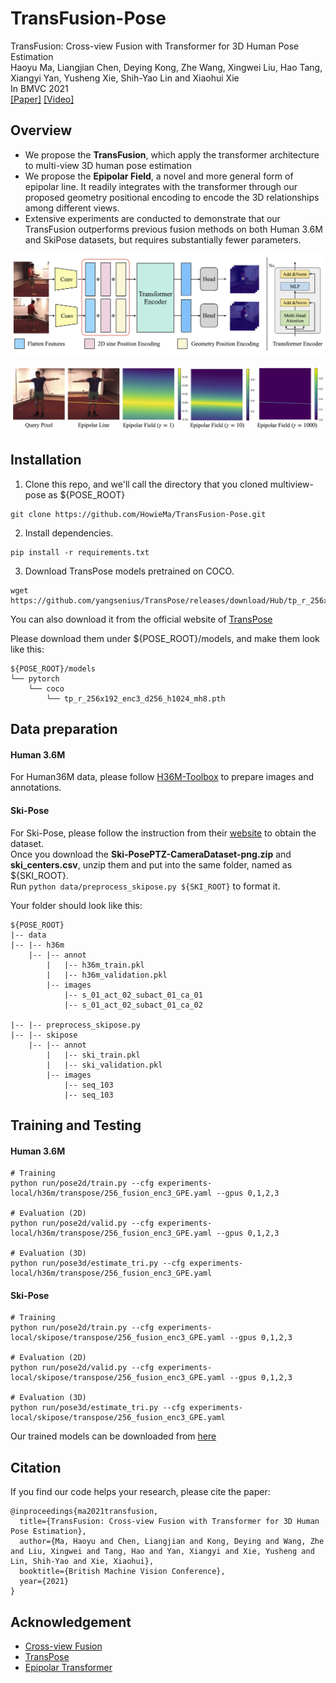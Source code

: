 # TransFusion-Pose

TransFusion: Cross-view Fusion with Transformer for 3D Human Pose Estimation     
Haoyu Ma, Liangjian Chen, Deying Kong, Zhe Wang, Xingwei Liu, Hao Tang, Xiangyi Yan, Yusheng Xie, Shih-Yao Lin and Xiaohui Xie     
In BMVC 2021  
[[Paper]](https://www.bmvc2021-virtualconference.com/assets/papers/0016.pdf)    [[Video]](https://www.bmvc2021-virtualconference.com/conference/papers/paper_0016.html)     


## Overview
* We propose the **TransFusion**, which apply the transformer architecture to multi-view 3D human pose estimation  
* We propose the **Epipolar Field**, a novel and more general form of epipolar line. It readily integrates with the transformer through our proposed geometry positional encoding to encode the 3D relationships among different views.   
* Extensive experiments are conducted to demonstrate that our TransFusion outperforms previous fusion methods on both Human 3.6M and SkiPose datasets, but requires substantially fewer parameters.  

![TransFusion](https://github.com/HowieMa/TransFusion-Pose/blob/main/images/framework.jpg) 

![Epipolar Field](https://github.com/HowieMa/TransFusion-Pose/blob/main/images/field.jpg)



## Installation

1. Clone this repo, and we'll call the directory that you cloned multiview-pose as ${POSE_ROOT}   
~~~
git clone https://github.com/HowieMa/TransFusion-Pose.git
~~~

2. Install dependencies. 
~~~
pip install -r requirements.txt
~~~

3. Download TransPose models pretrained on COCO. 
~~~
wget https://github.com/yangsenius/TransPose/releases/download/Hub/tp_r_256x192_enc3_d256_h1024_mh8.pth
~~~
You can also download it from the official website of [TransPose](https://github.com/yangsenius/TransPose)

Please download them under ${POSE_ROOT}/models, and make them look like this:
~~~
${POSE_ROOT}/models
└── pytorch
    └── coco
        └── tp_r_256x192_enc3_d256_h1024_mh8.pth
~~~



## Data preparation
#### Human 3.6M
For Human36M data, please follow [H36M-Toolbox](https://github.com/CHUNYUWANG/H36M-Toolbox) to prepare images and annotations.

#### Ski-Pose
For Ski-Pose, please follow the instruction from their [website](https://www.epfl.ch/labs/cvlab/data/ski-poseptz-dataset/) to obtain the dataset.    
Once you download the **Ski-PosePTZ-CameraDataset-png.zip** and **ski_centers.csv**, unzip them and put into the same folder, named as ${SKI_ROOT}.    
Run `python data/preprocess_skipose.py ${SKI_ROOT}` to format it.   


Your folder should look like this:
~~~
${POSE_ROOT}
|-- data
|-- |-- h36m
    |-- |-- annot
        |   |-- h36m_train.pkl
        |   |-- h36m_validation.pkl
        |-- images
            |-- s_01_act_02_subact_01_ca_01 
            |-- s_01_act_02_subact_01_ca_02

|-- |-- preprocess_skipose.py
|-- |-- skipose  
    |-- |-- annot
        |   |-- ski_train.pkl
        |   |-- ski_validation.pkl
        |-- images
            |-- seq_103 
            |-- seq_103
~~~


## Training and Testing
#### Human 3.6M
~~~
# Training
python run/pose2d/train.py --cfg experiments-local/h36m/transpose/256_fusion_enc3_GPE.yaml --gpus 0,1,2,3

# Evaluation (2D)
python run/pose2d/valid.py --cfg experiments-local/h36m/transpose/256_fusion_enc3_GPE.yaml --gpus 0,1,2,3  

# Evaluation (3D)
python run/pose3d/estimate_tri.py --cfg experiments-local/h36m/transpose/256_fusion_enc3_GPE.yaml
~~~

#### Ski-Pose
~~~
# Training
python run/pose2d/train.py --cfg experiments-local/skipose/transpose/256_fusion_enc3_GPE.yaml --gpus 0,1,2,3

# Evaluation (2D)
python run/pose2d/valid.py --cfg experiments-local/skipose/transpose/256_fusion_enc3_GPE.yaml --gpus 0,1,2,3

# Evaluation (3D)
python run/pose3d/estimate_tri.py --cfg experiments-local/skipose/transpose/256_fusion_enc3_GPE.yaml
~~~

Our trained models can be downloaded from [here](https://drive.google.com/file/d/1XlzDZAsQCzvQkwOCIZiLgAP6jQ_RZGTg/view?usp=sharing)   


## Citation
If you find our code helps your research, please cite the paper:

~~~
@inproceedings{ma2021transfusion,
  title={TransFusion: Cross-view Fusion with Transformer for 3D Human Pose Estimation},
  author={Ma, Haoyu and Chen, Liangjian and Kong, Deying and Wang, Zhe and Liu, Xingwei and Tang, Hao and Yan, Xiangyi and Xie, Yusheng and Lin, Shih-Yao and Xie, Xiaohui},
  booktitle={British Machine Vision Conference},
  year={2021}
}
~~~


## Acknowledgement
* [Cross-view Fusion](https://github.com/microsoft/multiview-human-pose-estimation-pytorch)
* [TransPose](https://github.com/yangsenius/TransPose)
* [Epipolar Transformer](https://github.com/yihui-he/epipolar-transformers)  


